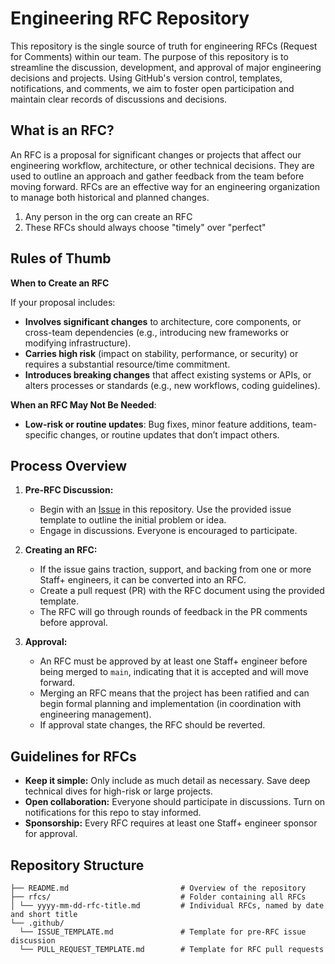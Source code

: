 # Engineering RFC Repository

This repository is the single source of truth for engineering RFCs (Request for Comments) within our team. The purpose of this repository is to streamline the discussion, development, and approval of major engineering decisions and projects. Using GitHub's version control, templates, notifications, and comments, we aim to foster open participation and maintain clear records of discussions and decisions.

## What is an RFC?

An RFC is a proposal for significant changes or projects that affect our engineering workflow, architecture, or other technical decisions. They are used to outline an approach and gather feedback from the team before moving forward. RFCs are an effective way for an engineering organization to manage both historical and planned changes.

1. Any person in the org can create an RFC
2. These RFCs should always choose "timely" over "perfect"

## Rules of Thumb 

**When to Create an RFC**

If your proposal includes:

- **Involves significant changes** to architecture, core components, or cross-team dependencies (e.g., introducing new frameworks or modifying infrastructure).
- **Carries high risk** (impact on stability, performance, or security) or requires a substantial resource/time commitment.
- **Introduces breaking changes** that affect existing systems or APIs, or alters processes or standards (e.g., new workflows, coding guidelines).

**When an RFC May Not Be Needed**:

- **Low-risk or routine updates**: Bug fixes, minor feature additions, team-specific changes, or routine updates that don’t impact others.

## Process Overview

1. **Pre-RFC Discussion:**
   - Begin with an [Issue](https://github.com/{org}/eng-rfc/issues) in this repository. Use the provided issue template to outline the initial problem or idea.
   - Engage in discussions. Everyone is encouraged to participate.

2. **Creating an RFC:**
   - If the issue gains traction, support, and backing from one or more Staff+ engineers, it can be converted into an RFC.
   - Create a pull request (PR) with the RFC document using the provided template.
   - The RFC will go through rounds of feedback in the PR comments before approval.

3. **Approval:**
   - An RFC must be approved by at least one Staff+ engineer before being merged to `main`, indicating that it is accepted and will move forward.
   - Merging an RFC means that the project has been ratified and can begin formal planning and implementation (in coordination with engineering management).
   - If approval state changes, the RFC should be reverted.

## Guidelines for RFCs

- **Keep it simple:** Only include as much detail as necessary. Save deep technical dives for high-risk or large projects.
- **Open collaboration:** Everyone should participate in discussions. Turn on notifications for this repo to stay informed.
- **Sponsorship:** Every RFC requires at least one Staff+ engineer sponsor for approval.
  
## Repository Structure
```
├── README.md                         # Overview of the repository 
├── rfcs/                             # Folder containing all RFCs 
│ └── yyyy-mm-dd-rfc-title.md         # Individual RFCs, named by date and short title 
└── .github/ 
  └── ISSUE_TEMPLATE.md               # Template for pre-RFC issue discussion 
  └── PULL_REQUEST_TEMPLATE.md        # Template for RFC pull requests
```
